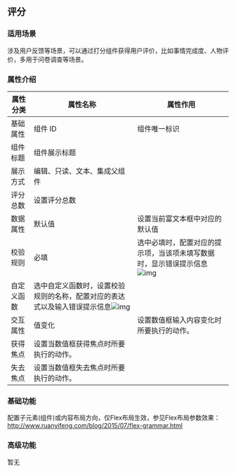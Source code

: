 ## **评分**

### **适用场景**

涉及用户反馈等场景，可以通过打分组件获得用户评价，比如事情完成度、人物评价，多用于问卷调查等场景。

### **属性介绍**



| 属性分类   | 属性名称                                                     | 属性作用                                                     |
| ---------- | ------------------------------------------------------------ | ------------------------------------------------------------ |
| 基础属性   | 组件 ID                                                      | 组件唯一标识                                                 |
| 组件标题   | 组件展示标题                                                 |                                                              |
| 展示方式   | 编辑、只读、文本、集成父组件                                 |                                                              |
| 评分总数   | 设置评分总数                                                 |                                                              |
| 数据属性   | 默认值                                                       | 设置当前富文本框中对应的默认值                               |
| 校验规则   | 必填                                                         | 选中必填时，配置对应的提示项，当该项未填写数据时，显示错误提示信息![img](https://main.qcloudimg.com/raw/9d0b452d1526c89106fbbda8df3c1070.png) |
| 自定义函数 | 选中自定义函数时，设置校验规则的名称，配置对应的表达式以及输入错误提示信息![img](https://main.qcloudimg.com/raw/2d3c218de5f55655609f3ec9a78e50ec.png) |                                                              |
| 交互属性   | 值变化                                                       | 设置数值框输入内容变化时所要执行的动作。                     |
| 获得焦点   | 设置当数值框获得焦点时所要执行的动作。                       |                                                              |
| 失去焦点   | 设置当数值框失去焦点时所要执行的动作。                       |                                                              |



### **基础功能**

配置子元素(组件)或内容布局方向，仅Flex布局生效，参见Flex布局参数效果：http://www.ruanyifeng.com/blog/2015/07/flex-grammar.html 

### **高级功能**

暂无
